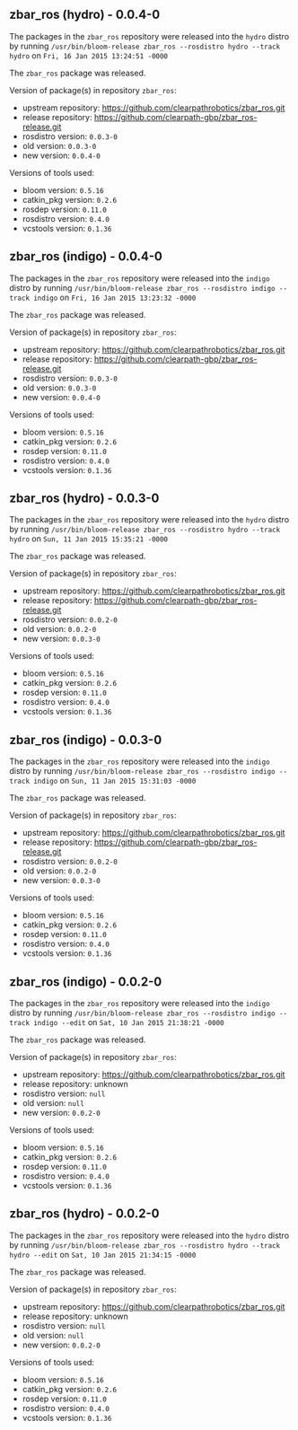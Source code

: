 ## zbar_ros (hydro) - 0.0.4-0

The packages in the `zbar_ros` repository were released into the `hydro` distro by running `/usr/bin/bloom-release zbar_ros --rosdistro hydro --track hydro` on `Fri, 16 Jan 2015 13:24:51 -0000`

The `zbar_ros` package was released.

Version of package(s) in repository `zbar_ros`:
- upstream repository: https://github.com/clearpathrobotics/zbar_ros.git
- release repository: https://github.com/clearpath-gbp/zbar_ros-release.git
- rosdistro version: `0.0.3-0`
- old version: `0.0.3-0`
- new version: `0.0.4-0`

Versions of tools used:
- bloom version: `0.5.16`
- catkin_pkg version: `0.2.6`
- rosdep version: `0.11.0`
- rosdistro version: `0.4.0`
- vcstools version: `0.1.36`


## zbar_ros (indigo) - 0.0.4-0

The packages in the `zbar_ros` repository were released into the `indigo` distro by running `/usr/bin/bloom-release zbar_ros --rosdistro indigo --track indigo` on `Fri, 16 Jan 2015 13:23:32 -0000`

The `zbar_ros` package was released.

Version of package(s) in repository `zbar_ros`:
- upstream repository: https://github.com/clearpathrobotics/zbar_ros.git
- release repository: https://github.com/clearpath-gbp/zbar_ros-release.git
- rosdistro version: `0.0.3-0`
- old version: `0.0.3-0`
- new version: `0.0.4-0`

Versions of tools used:
- bloom version: `0.5.16`
- catkin_pkg version: `0.2.6`
- rosdep version: `0.11.0`
- rosdistro version: `0.4.0`
- vcstools version: `0.1.36`


## zbar_ros (hydro) - 0.0.3-0

The packages in the `zbar_ros` repository were released into the `hydro` distro by running `/usr/bin/bloom-release zbar_ros --rosdistro hydro --track hydro` on `Sun, 11 Jan 2015 15:35:21 -0000`

The `zbar_ros` package was released.

Version of package(s) in repository `zbar_ros`:
- upstream repository: https://github.com/clearpathrobotics/zbar_ros.git
- release repository: https://github.com/clearpath-gbp/zbar_ros-release.git
- rosdistro version: `0.0.2-0`
- old version: `0.0.2-0`
- new version: `0.0.3-0`

Versions of tools used:
- bloom version: `0.5.16`
- catkin_pkg version: `0.2.6`
- rosdep version: `0.11.0`
- rosdistro version: `0.4.0`
- vcstools version: `0.1.36`


## zbar_ros (indigo) - 0.0.3-0

The packages in the `zbar_ros` repository were released into the `indigo` distro by running `/usr/bin/bloom-release zbar_ros --rosdistro indigo --track indigo` on `Sun, 11 Jan 2015 15:31:03 -0000`

The `zbar_ros` package was released.

Version of package(s) in repository `zbar_ros`:
- upstream repository: https://github.com/clearpathrobotics/zbar_ros.git
- release repository: https://github.com/clearpath-gbp/zbar_ros-release.git
- rosdistro version: `0.0.2-0`
- old version: `0.0.2-0`
- new version: `0.0.3-0`

Versions of tools used:
- bloom version: `0.5.16`
- catkin_pkg version: `0.2.6`
- rosdep version: `0.11.0`
- rosdistro version: `0.4.0`
- vcstools version: `0.1.36`


## zbar_ros (indigo) - 0.0.2-0

The packages in the `zbar_ros` repository were released into the `indigo` distro by running `/usr/bin/bloom-release zbar_ros --rosdistro indigo --track indigo --edit` on `Sat, 10 Jan 2015 21:38:21 -0000`

The `zbar_ros` package was released.

Version of package(s) in repository `zbar_ros`:
- upstream repository: https://github.com/clearpathrobotics/zbar_ros.git
- release repository: unknown
- rosdistro version: `null`
- old version: `null`
- new version: `0.0.2-0`

Versions of tools used:
- bloom version: `0.5.16`
- catkin_pkg version: `0.2.6`
- rosdep version: `0.11.0`
- rosdistro version: `0.4.0`
- vcstools version: `0.1.36`


## zbar_ros (hydro) - 0.0.2-0

The packages in the `zbar_ros` repository were released into the `hydro` distro by running `/usr/bin/bloom-release zbar_ros --rosdistro hydro --track hydro --edit` on `Sat, 10 Jan 2015 21:34:15 -0000`

The `zbar_ros` package was released.

Version of package(s) in repository `zbar_ros`:
- upstream repository: https://github.com/clearpathrobotics/zbar_ros.git
- release repository: unknown
- rosdistro version: `null`
- old version: `null`
- new version: `0.0.2-0`

Versions of tools used:
- bloom version: `0.5.16`
- catkin_pkg version: `0.2.6`
- rosdep version: `0.11.0`
- rosdistro version: `0.4.0`
- vcstools version: `0.1.36`


